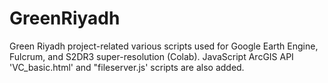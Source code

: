 # GreenRiyadh
Green Riyadh project-related various scripts used for Google Earth Engine, Fulcrum, and S2DR3 super-resolution (Colab).
JavaScript ArcGIS API 'VC_basic.html' and "fileserver.js' scripts are also added.
